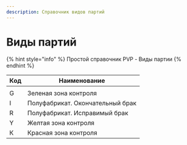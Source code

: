 ```yaml
---
description: Справочник видов партий
---
```


# Виды партий

{% hint style="info" %}
Простой справочник  PVP - Виды партии
{% endhint %}

| Код | Наименование                     |
| --- | -------------------------------- |
|     |                                  |
| G   | Зеленая зона контроля            |
| I   | Полуфабрикат. Окончательный брак |
| R   | Полуфабрикат. Исправимый брак    |
| Y   | Желтая зона контроля             |
| К   | Красная зона контроля            |
